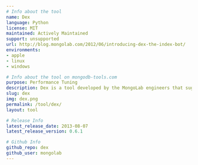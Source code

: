 ```yaml
---
# Info about the tool
name: Dex
language: Python
license: MIT
maintained: Actively Maintained
support: unsupported
url: http://blog.mongolab.com/2012/06/introducing-dex-the-index-bot/
environments:
- apple
- linux
- windows

# Info about the tool on mongodb-tools.com
purpose: Performance Tuning
description: Dex is a tool developed by the MongoLab engineers that suggests corrections to your indexes based on logged queries.
slug: dex
img: dex.png
permalink: /tool/dex/
layout: tool

# Release Info
latest_release_date: 2013-08-07
latest_release_version: 0.6.1

# Github Info
github_repo: dex
github_user: mongolab
---
```


